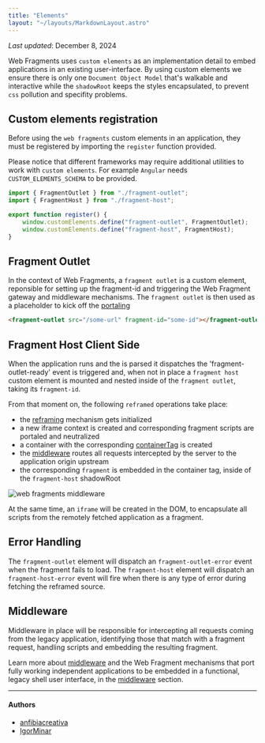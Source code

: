 ```yaml
---
title: "Elements"
layout: "~/layouts/MarkdownLayout.astro"
---
```


_Last updated_: December 8, 2024

Web Fragments uses `custom elements` as an implementation detail to embed applications in an existing user-interface. By using custom elements we ensure there is only one `Document Object Model` that's walkable and interactive while the `shadowRoot` keeps the styles encapsulated, to prevent `css` pollution and specifity problems.

## Custom elements registration

Before using the `web fragments` custom elements in an application, they must be registered by importing the `register` function provided.

Please notice that different frameworks may require additional utilities to work with `custom elements`. For example `Angular` needs `CUSTOM_ELEMENTS_SCHEMA` to be provided.

```javascript
import { FragmentOutlet } from "./fragment-outlet";
import { FragmentHost } from "./fragment-host";

export function register() {
	window.customElements.define("fragment-outlet", FragmentOutlet);
	window.customElements.define("fragment-host", FragmentHost);
}
```

## Fragment Outlet

In the context of Web Fragments, a `fragment outlet` is a custom element, reponsible for setting up the fragment-id and triggering the Web Fragment gateway and middleware mechanisms. The `fragment outlet` is then used as a placeholder to kick off the [portaling](./glossary#portaling)

```html
<fragment-outlet src="/some-url" fragment-id="some-id"></fragment-outlet>
```

## Fragment Host Client Side

When the application runs and the <fragment-outlet> is parsed it dispatches the 'fragment-outlet-ready' event is triggered and, when not in place a `fragment host` custom element is mounted and nested inside of the `fragment outlet`, taking its `fragment-id`.

From that moment on, the following `reframed` operations take place:

- the [reframing](./glossary#reframing) mechanism gets initialized
- a new iframe context is created and corresponding fragment scripts are portaled and neutralized
- a container with the corresponding [containerTag](./glossary#container-tag) is created
- the [middleware](./middleware) routes all requests intercepted by the server to the application origin upstream
- the corresponding `fragment` is embedded in the container tag, inside of the `fragment-host` shadowRoot

![web fragments middleware](../../assets/images/wf-middleware.drawio.png)

At the same time, an `iframe` will be created in the DOM, to encapsulate all scripts from the remotely fetched application as a fragment.

## Error Handling

The `fragment-outlet` element will dispatch an `fragment-outlet-error` event when the fragment fails to load.
The `fragment-host` element will dispatch an `fragment-host-error` event will fire when there is any type of error during fetching the reframed source.

## Middleware

Middleware in place will be responsible for intercepting all requests coming from the legacy application, identifying those that match with a fragment request, handling scripts and embedding the resulting fragment.

Learn more about [middleware](./middleware) and the Web Fragment mechanisms that port fully working independent applications to be embedded in a functional, legacy shell user interface, in the [middleware](./middleware) section.

---

#### Authors

<ul class="authors">
    <li class="author"><a href="https://github.com/anfibiacreativa">anfibiacreativa</a></li>
    <li class="author"><a href="https://github.com/igorminar">IgorMinar</a></li>
</ul>
